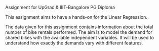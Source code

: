 Assignment for UpGrad & IIIT-Bangalore PG Diploma

This assignment aims to have a hands-on for the Linear Regression.

The data given for this assignment contains information about the total number of bike rentals performed. The aim is to model the demand for shared bikes with the available independent variables. It will be used to understand how exactly the demands vary with different features.